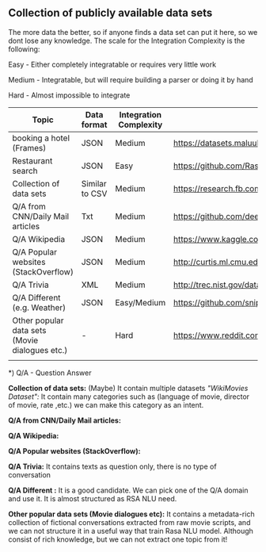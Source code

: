 
## Collection of publicly available data sets

The more data the better, so if anyone finds a data set can put it here, so we dont lose any knowledge. The scale for the Integration Complexity is the following:

Easy - Either completely integratable or requires very little work

Medium - Integratable, but will require building a parser or doing it by hand

Hard - Almost impossible to integrate

| Topic  | Data format  | Integration Complexity  | Link |
|---|---|---|---|
| booking a hotel (Frames) | JSON | Medium | https://datasets.maluuba.com/Frames/dl|
| Restaurant search | JSON | Easy | https://github.com/RasaHQ/rasa_nlu/blob/master/data/examples/rasa/demo-rasa.json |
| Collection of data sets | Similar to CSV | Medium | https://research.fb.com/downloads/babi/ |
| Q/A from CNN/Daily Mail articles | Txt | Medium | https://github.com/deepmind/rc-data |
| Q/A Wikipedia | JSON | Medium | https://www.kaggle.com/stanfordu/stanford-question-answering-dataset/data |
| Q/A Popular websites (StackOverflow) | JSON | Medium | http://curtis.ml.cmu.edu/datasets/quasar/ |
| Q/A Trivia | XML | Medium | http://trec.nist.gov/data/qa.html |
| Q/A Different (e.g. Weather) | JSON | Easy/Medium | https://github.com/snipsco/nlu-benchmark |
| Other popular data sets (Movie dialogues etc.) | - | Hard | https://www.reddit.com/r/MachineLearning/comments/3ukvc6/datasets_of_one_to_one_conversations/ |
|   |   |   |   |

*) Q/A - Question Answer


**Collection of data sets:** (Maybe) 
It contain multiple datasets
*"WikiMovies Dataset":* It contain many categories such as (language of movie, director of movie, rate ,etc.) we can make this category as an intent.

**Q/A from CNN/Daily Mail articles:**

**Q/A Wikipedia:**

**Q/A Popular websites (StackOverflow):** 

**Q/A Trivia:**
 It contains texts as question only, there is no type of conversation

**Q/A Different :** 
It is a good candidate. We can pick one of the Q/A domain and use it. It is almost structured as RSA NLU need.

**Other popular data sets (Movie dialogues etc):** 
It contains a metadata-rich collection of fictional conversations extracted from raw movie scripts, and we can not structure it in a useful way that train Rasa NLU model. Although consist of  rich knowledge, but we can not extract one topic from it!
